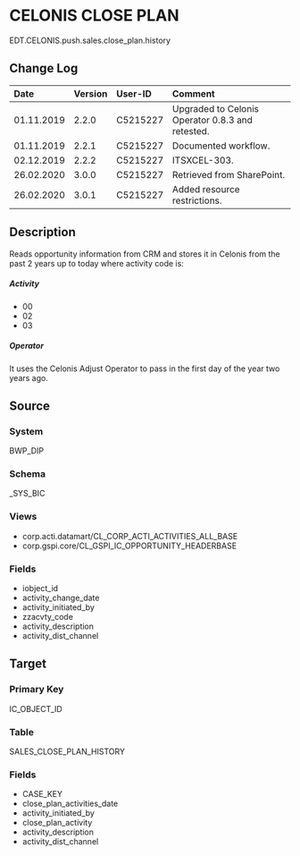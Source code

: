 # CELONIS CLOSE PLAN
EDT.CELONIS.push.sales.close_plan.history


## Change Log
|   Date        |   Version |   User-ID     |   Comment     |
|   :--         |   :--     |   :--         |   :--         |
|   01.11.2019  |   2.2.0   |   C5215227    |   Upgraded to Celonis Operator 0.8.3 and retested.    |
|   01.11.2019  |   2.2.1   |   C5215227    |   Documented workflow.    |
|   02.12.2019  |   2.2.2   |   C5215227    |   ITSXCEL-303.    |
|   26.02.2020  |   3.0.0   |   C5215227    |   Retrieved from SharePoint.    |
|   26.02.2020  |   3.0.1   |   C5215227    |   Added resource restrictions.    |


## Description
Reads opportunity information from CRM and stores it in Celonis from the past 2 years up to today where activity code is:

##### Activity
- 00
- 02
- 03

##### Operator
It uses the Celonis Adjust Operator to pass in the first day of the year two years ago.


## Source

### System
BWP_DIP

### Schema
_SYS_BIC

### Views
- corp.acti.datamart/CL_CORP_ACTI_ACTIVITIES_ALL_BASE
- corp.gspi.core/CL_GSPI_IC_OPPORTUNITY_HEADERBASE

### Fields
- iobject_id
- activity_change_date
- activity_initiated_by
- zzacvty_code                                                             
- activity_description
- activity_dist_channel


## Target

### Primary Key
IC_OBJECT_ID

### Table
SALES_CLOSE_PLAN_HISTORY

### Fields
- CASE_KEY
- close_plan_activities_date
- activity_initiated_by
- close_plan_activity
- activity_description
- activity_dist_channel
